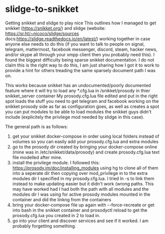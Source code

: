 # slidge-to-snikket
Getting snikket and slidge to play nice
This outlines how I managed to get snikket (https://snikket.org/) and slidge (website: https://sr.ht/~nicoco/slidge/sources  docs:https://slidge.readthedocs.io/en/latest/) working together in case anyone else needs to do this (if you want to talk to people on signal, telegram, mattermost, facebook messenger, discord, steam, hacker news, and/or skype all through your xmpp client then you probably need this). I found the biggest difficulty being sparse snikket documentation. I do not claim this is the right way to do this, I am just sharing how I got it to work to provide a hint for others treading the same sparsely document path I was on.

This works because snikket has an undocumented/poorly documented feature where it will try to load any *.cfg.lua in /snikket/prosody in thier snikket_server container My prosody.cfg.lua file edited and put in the right spot loads the stuff you need to get telegram and facebook working on the snikket prosody side as far as configuration goes, as well as creates a spot you can put modules to be able to load modules the snikket guys didn't include (explicitely the privilege mod needed by slidge in this case).


The general path is as follows:

1. get your snikket docker-compose in order using local folders instead of volumes so you can easily add your prosody.cfg.lua and extra modules
2. go to the prosody dir created by bringing your docker-compose online (mine was in /etc/snikket/data/prosody) and create prosody.cfg.lua text file modelled after mine.
3.  install the privilege module. I followed this: https://prosody.im/doc/installing_modules using hg to clone all of them into a seperate dir then copying over mod_privilege in to the extra modules dir I specified in my prosody.cfg.lua. I tried ln -s to link them instead to make updating easier but it didn't work (wrong paths. This may have worked had I had both the path with all modules and the modules dir I was using for active prosody modules mounted in the container and did the linkng from the containers
4. bring your docker-compose file up again with --force-recreate or get into bash  in the snikket container and prosodyctl reload to get the prosody.cfg.lua you created in 2 to load in.
5. go into your client and discover services and see if it worked. I am probably forgetting something.

